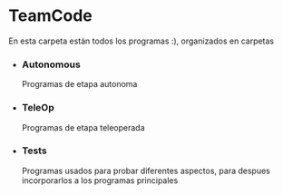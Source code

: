 
# TeamCode
En esta carpeta están todos los programas :), organizados en carpetas

- ### Autonomous
    Programas de etapa autonoma

- ### TeleOp
    Programas de etapa teleoperada

- ### Tests
    Programas usados para probar diferentes aspectos, para despues incorporarlos a los programas principales